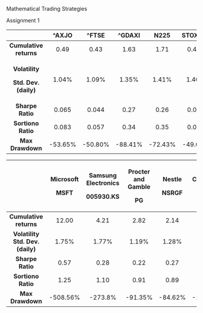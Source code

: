 Mathematical Trading Strategies

Assignment 1


||^AXJO|^FTSE|^GDAXI|N225|STOX50E|
| :-: | :-: | :-: | :-: | :-: | :-: |
|**Cumulative returns**|0\.49|0\.43|1\.63|1\.71|0\.444|
|<p>**Volatility**</p><p>**Std. Dev.(daily)**</p>|1\.04%|1\.09%|1\.35%|1\.41%|1\.40%|
|**Sharpe Ratio**|0\.065|0\.044|0\.27|0\.26|0\.039|
|**Sortiono Ratio**|0\.083|0\.057|0\.34|0\.35|0\.051|
|**Max Drawdown**|-53.65%|-50.80%|-88.41%|-72.43%|-49.02%|



||<p>Microsoft</p><p>**MSFT**</p>|<p>Samsung Electronics</p><p>**005930.KS**</p>|<p>Procter and Gamble</p><p>**PG**</p>|<p>Nestle</p><p>**NSRGF**</p>|<p>Coca Cola</p><p>**KO**</p>|
| :-: | :-: | :-: | :-: | :-: | :-: |
|**Cumulative returns**|12\.00|4\.21|2\.82|2\.14|2\.39|
|**Volatility<br>Std. Dev.(daily)**|1\.75%|1\.77%|1\.19%|1\.28%|1\.80%|
|**Sharpe Ratio**|0\.57|0\.28|0\.22|0\.27|0\.16|
|**Sortiono Ratio**|1\.25|1\.10|0\.91|0\.89|0\.95|
|**Max Drawdown**|-508.56%|-273.8%|-91.35%|-84.62%|-106.11%|


